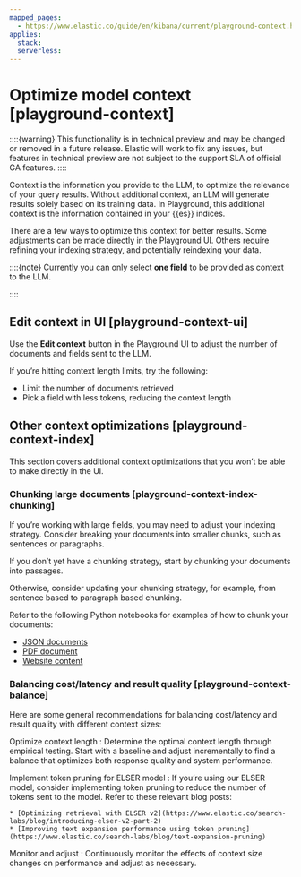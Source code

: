 ```yaml
---
mapped_pages:
  - https://www.elastic.co/guide/en/kibana/current/playground-context.html
applies:
  stack:
  serverless:
---
```


# Optimize model context [playground-context]

::::{warning} 
This functionality is in technical preview and may be changed or removed in a future release. Elastic will work to fix any issues, but features in technical preview are not subject to the support SLA of official GA features.
::::


Context is the information you provide to the LLM, to optimize the relevance of your query results. Without additional context, an LLM will generate results solely based on its training data. In Playground, this additional context is the information contained in your {{es}} indices.

There are a few ways to optimize this context for better results. Some adjustments can be made directly in the Playground UI. Others require refining your indexing strategy, and potentially reindexing your data.

::::{note} 
Currently you can only select **one field** to be provided as context to the LLM.

::::



## Edit context in UI [playground-context-ui] 

Use the **Edit context** button in the Playground UI to adjust the number of documents and fields sent to the LLM.

If you’re hitting context length limits, try the following:

* Limit the number of documents retrieved
* Pick a field with less tokens, reducing the context length


## Other context optimizations [playground-context-index] 

This section covers additional context optimizations that you won’t be able to make directly in the UI.


### Chunking large documents [playground-context-index-chunking] 

If you’re working with large fields, you may need to adjust your indexing strategy. Consider breaking your documents into smaller chunks, such as sentences or paragraphs.

If you don’t yet have a chunking strategy, start by chunking your documents into passages.

Otherwise, consider updating your chunking strategy, for example, from sentence based to paragraph based chunking.

Refer to the following Python notebooks for examples of how to chunk your documents:

* [JSON documents](https://github.com/elastic/elasticsearch-labs/tree/main/notebooks/ingestion-and-chunking/json-chunking-ingest.ipynb)
* [PDF document](https://github.com/elastic/elasticsearch-labs/tree/main/notebooks/ingestion-and-chunking/pdf-chunking-ingest.ipynb)
* [Website content](https://github.com/elastic/elasticsearch-labs/tree/main/notebooks/ingestion-and-chunking/website-chunking-ingest.ipynb)


### Balancing cost/latency and result quality [playground-context-balance] 

Here are some general recommendations for balancing cost/latency and result quality with different context sizes:

Optimize context length
:   Determine the optimal context length through empirical testing. Start with a baseline and adjust incrementally to find a balance that optimizes both response quality and system performance.

Implement token pruning for ELSER model
:   If you’re using our ELSER model, consider implementing token pruning to reduce the number of tokens sent to the model. Refer to these relevant blog posts:

    * [Optimizing retrieval with ELSER v2](https://www.elastic.co/search-labs/blog/introducing-elser-v2-part-2)
    * [Improving text expansion performance using token pruning](https://www.elastic.co/search-labs/blog/text-expansion-pruning)


Monitor and adjust
:   Continuously monitor the effects of context size changes on performance and adjust as necessary.

